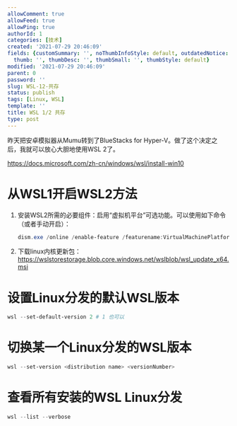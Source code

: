 ```yaml
---
allowComment: true
allowFeed: true
allowPing: true
authorId: 1
categories: [技术]
created: '2021-07-29 20:46:09'
fields: {customSummary: '', noThumbInfoStyle: default, outdatedNotice: 'no', reprint: standard,
  thumb: '', thumbDesc: '', thumbSmall: '', thumbStyle: default}
modified: '2021-07-29 20:46:09'
parent: 0
password: ''
slug: WSL-12-共存
status: publish
tags: [Linux, WSL]
template: ''
title: WSL 1/2 共存
type: post
---
```

昨天把安卓模拟器从Mumu转到了BlueStacks for Hyper-V。做了这个决定之后，我就可以放心大胆地使用WSL 2了。

https://docs.microsoft.com/zh-cn/windows/wsl/install-win10

# 从WSL1开启WSL2方法

1. 安装WSL2所需的必要组件：启用“虚拟机平台”可选功能。可以使用如下命令（或者手动开启）：
   ```powershell
   dism.exe /online /enable-feature /featurename:VirtualMachinePlatform /all /norestart
   ```
2. 下载linux内核更新包：https://wslstorestorage.blob.core.windows.net/wslblob/wsl_update_x64.msi

# 设置Linux分发的默认WSL版本

```powershell
wsl --set-default-version 2 # 1 也可以
```

# 切换某一个Linux分发的WSL版本

```powershell
wsl --set-version <distribution name> <versionNumber>
```

# 查看所有安装的WSL Linux分发

```powershell
wsl --list --verbose
```
